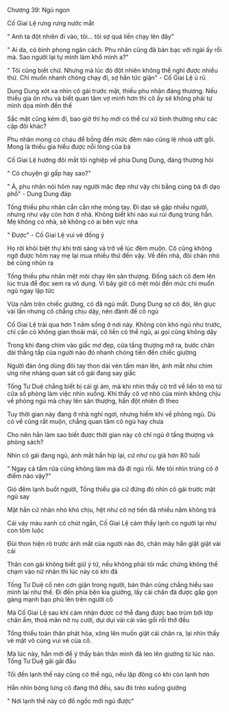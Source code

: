 




Chương 39: Ngủ ngon


Cố Giai Lệ rưng rưng nước mắt

" Anh ta đột nhiên đi vào, tôi... tôi sợ quá liền chạy lên đây"

" Ai da, có bình phong ngăn cách. Phu nhân cũng đã bàn bạc với ngài ấy rồi mà. Sao người lại tự mình làm khổ mình a?"

" Tôi cũng biết chứ. Nhưng mà lúc đó đột nhiên không thể nghĩ được nhiều thứ. Chỉ muốn nhanh chóng chạy đi, sợ hắn tức giận" - Cố Giai Lệ ủ rũ

Dung Dung xót xa nhìn cô gái trước mặt, thiếu phu nhân đáng thương. Nếu thiếu gia ôn nhu và biết quan tâm vợ mình hơn thì cô ấy sẽ không phải tự mình dọa mình đến thế

Sắc mặt cũng kém đi, bao giờ thì họ mới có thể cư xử bình thường như các cặp đôi khác?

Phu nhân mong có cháu để bồng đến mức đêm nào cũng lệ nhoà ướt gối. Mong là thiếu gia hiểu được nỗi lòng của bà

Cố Giai Lệ hướng đôi mắt tội nghiệp về phía Dung Dung, đáng thương hỏi



" Có chuyện gì gấp hay sao?"

" À, phu nhân nói hôm nay người mặc đẹp như vậy chi bằng cùng bà đi dạo phố" - Dung Dung đáp

Tống thiếu phu nhân cắn cắn nhẹ móng tay. Đi dạo sẽ gặp nhiều người, nhưng như vậy còn hơn ở nhà. Không biết khi nào xui rủi đụng trúng hắn. Mẹ không có nhà, sẽ không có ai bên vực nha

" Được" - Cố Giai Lệ vui vẻ đồng ý

Họ rời khỏi biệt thự khi trời sáng và trở về lúc đêm muộn. Cô cũng không ngờ được hôm nay mẹ lại mua nhiều thứ đến vậy. Về đến nhà, đôi chân nhỏ bé cũng nhũn ra

Tống thiếu phu nhân mệt mỏi chạy lên sân thượng. Đống sách cô đem lên lúc trưa để đọc xem ra vô dụng. Vì bây giờ cô mệt mỏi đến mức chỉ muốn ngủ ngay lập tức

Vừa nằm trên chiếc giường, cô đã ngủ mất. Dung Dung sợ cô đói, lên giục vài lần nhưng cô chẳng chịu dậy, nên đành để cô ngủ



Cố Giai Lệ trải qua hơn 1 năm sống ở nơi này. Không còn khó ngủ như trước, chỉ cần có không gian thoải mái, cô liền có thể ngủ, ai gọi cũng không dậy

Trong khi đang chìm vào giấc mơ đẹp, cửa tầng thượng mở ra, bước chân dài thẳng tắp của người nào đó nhanh chóng tiến đến chiếc giường

Người đàn ông dùng đôi tay thon dài vén tấm màn lên, ánh mắt như chim ưng nhẹ nhàng quan sát cô gái đang say giấc



Tống Tư Duệ chẳng biết bị cái gì ám, mà khi nhìn thấy cô trở về liền tò mò từ cửa sổ phòng làm việc nhìn xuống. Khi thấy cô vợ nhỏ của mình không chịu về phòng ngủ mà chạy lên sân thượng, hắn đột nhiên đi theo

Tuy thời gian này đang ở nhà nghỉ ngơi, nhưng hiếm khi về phòng ngủ. Dù có về cũng rất muộn, chẳng quan tâm cô ngủ hay chưa

Cho nên hắn làm sao biết được thời gian này cô chỉ ngủ ở tầng thượng và phòng sách?

Nhìn cô gái đang ngủ, ánh mắt hắn híp lại, cứ như cụ già hơn 80 tuổi

" Ngay cả tắm rửa cũng không làm mà đã đi ngủ rồi. Mẹ tôi nhìn trúng cô ở điểm nào vậy?"



Gió đêm lạnh buốt người, Tống thiếu gia cứ đứng đó nhìn cô gái trước mặt ngủ say

Mặt hắn cứ nhăn nhó khó chịu, hệt như cô nợ tiền đã nhiều năm không trả

Cái váy màu xanh có chút ngắn, Cố Giai Lệ cảm thấy lạnh co người lại như con tôm luộc

Đùi thon hiện rõ trước ánh mắt của người nào đó, chân mày hắn giật giật vài cái

Thân con gái không biết giữ ý tứ, nếu không phải tôi mắc chứng không thể chạm vào nữ nhân thì lúc này có khi đã

Tống Tư Duệ cố nén cơn giận trong người, bản thân cũng chẳng hiểu sao mình lại như thế. Đi đến phía bên kia giường, lấy cái chăn đã được gấp gọn gàng mạnh bạo phủ lên trên người cô

Mà Cố Giai Lệ sau khi cảm nhận được cơ thể đang được bao trùm bởi lớp chăn ấm, thoả mãn nở nụ cười, dụi dụi vài cái vào gối rồi thở đều

Tống thiếu toàn thân phát hỏa, xông lên muốn giật cái chăn ra, lại nhìn thấy vẻ mặt vô cùng vui vẻ của cô.

Mà lúc này, hắn mới để ý thấy bản thân mình đã leo lên giường từ lúc nào. Tống Tư Duệ gãi gãi đầu

Tối đến lạnh thế này cũng có thể ngủ, nếu lập đông có khi còn lạnh hơn

Hắn nhìn bóng lưng cô đang thở đều, sau đó trèo xuống giường

" Nơi lạnh thế này có đồ ngốc mới ngủ được"




